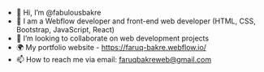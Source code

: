 - 👋 Hi, I’m @fabulousbakre
- 🧠 I am a Webflow developer and front-end web developer (HTML, CSS, Bootstrap, JavaScript, React)
- 🤝 I’m looking to collaborate on web development projects
- 🌍 My portfolio website - https://faruq-bakre.webflow.io/
- 📫 How to reach me via email: faruqbakreweb@gmail.com

<!---
fabulousbakre/fabulousbakre is a ✨ special ✨ repository because its `README.md` (this file) appears on your GitHub profile.
You can click the Preview link to take a look at your changes.
--->
